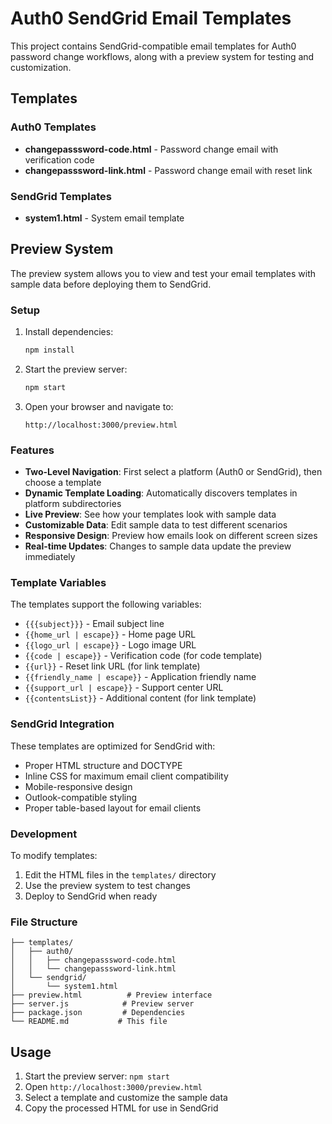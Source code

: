 # Auth0 SendGrid Email Templates

This project contains SendGrid-compatible email templates for Auth0 password change workflows, along with a preview system for testing and customization.

## Templates

### Auth0 Templates
- **changepasssword-code.html** - Password change email with verification code
- **changepasssword-link.html** - Password change email with reset link

### SendGrid Templates
- **system1.html** - System email template

## Preview System

The preview system allows you to view and test your email templates with sample data before deploying them to SendGrid.

### Setup

1. Install dependencies:
   ```bash
   npm install
   ```

2. Start the preview server:
   ```bash
   npm start
   ```

3. Open your browser and navigate to:
   ```
   http://localhost:3000/preview.html
   ```

### Features

- **Two-Level Navigation**: First select a platform (Auth0 or SendGrid), then choose a template
- **Dynamic Template Loading**: Automatically discovers templates in platform subdirectories
- **Live Preview**: See how your templates look with sample data
- **Customizable Data**: Edit sample data to test different scenarios
- **Responsive Design**: Preview how emails look on different screen sizes
- **Real-time Updates**: Changes to sample data update the preview immediately

### Template Variables

The templates support the following variables:

- `{{{subject}}}` - Email subject line
- `{{home_url | escape}}` - Home page URL
- `{{logo_url | escape}}` - Logo image URL
- `{{code | escape}}` - Verification code (for code template)
- `{{url}}` - Reset link URL (for link template)
- `{{friendly_name | escape}}` - Application friendly name
- `{{support_url | escape}}` - Support center URL
- `{{contentsList}}` - Additional content (for link template)

### SendGrid Integration

These templates are optimized for SendGrid with:

- Proper HTML structure and DOCTYPE
- Inline CSS for maximum email client compatibility
- Mobile-responsive design
- Outlook-compatible styling
- Proper table-based layout for email clients

### Development

To modify templates:

1. Edit the HTML files in the `templates/` directory
2. Use the preview system to test changes
3. Deploy to SendGrid when ready

### File Structure

```
├── templates/
│   ├── auth0/
│   │   ├── changepasssword-code.html
│   │   └── changepasssword-link.html
│   └── sendgrid/
│       └── system1.html
├── preview.html          # Preview interface
├── server.js            # Preview server
├── package.json         # Dependencies
└── README.md           # This file
```

## Usage

1. Start the preview server: `npm start`
2. Open `http://localhost:3000/preview.html`
3. Select a template and customize the sample data
4. Copy the processed HTML for use in SendGrid
